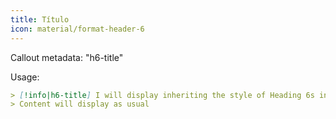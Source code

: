 ```yaml
---
title: Título
icon: material/format-header-6
---
```


Callout metadata: "h6-title"

Usage:

```md
> [!info|h6-title] I will display inheriting the style of Heading 6s in this theme
> Content will display as usual
```

